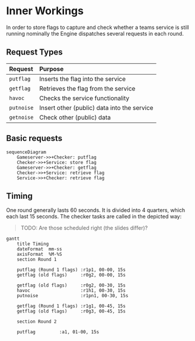 # Inner Workings

In order to store flags to capture and check whether a teams service is still running nominally the Engine dispatches several requests in each round.

## Request Types

| Request    | Purpose                                     |
| :--------- | :------------------------------------------ |
| `putflag`  | Inserts the flag into the service           |
| `getflag`  | Retrieves the flag from the service         |
| `havoc`    | Checks the service functionality            |
| `putnoise` | Insert other (public) data into the service |
| `getnoise` | Check other (public) data                   |

## Basic requests

```mermaid
sequenceDiagram
    Gameserver->>+Checker: putflag
    Checker->>+Service: store flag
    Gameserver->>+Checker: getflag
    Checker->>+Service: retrieve flag
    Service->>+Checker: retrieve flag

```

## Timing

One round generally lasts 60 seconds. It is divided into 4 quarters, which each last 15 seconds.
The checker tasks are called in the depicted way:

> TODO: Are those scheduled right (the slides differ)?

```mermaid
gantt
    title Timing
    dateFormat  mm-ss
    axisFormat  %M-%S
    section Round 1

    putflag (Round 1 flags) :r1p1, 00-00, 15s
    getflag (old flags)     :r0g2, 00-00, 15s

    getflag (old flags)     :r0g2, 00-30, 15s
    havoc                   :r1h1, 00-30, 15s
    putnoise                :r1pn1, 00-30, 15s

    getflag (Round 1 flags) :r1g1, 00-45, 15s
    getflag (old flags)     :r0g3, 00-45, 15s

    section Round 2

    putflag         :a1, 01-00, 15s

```


